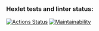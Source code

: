 ### Hexlet tests and linter status:
[![Actions Status](https://github.com/stconstantine/python-project-lvl1/workflows/hexlet-check/badge.svg)](https://github.com/stconstantine/python-project-lvl1/actions)
[![Maintainability](https://api.codeclimate.com/v1/badges/a99a88d28ad37a79dbf6/maintainability)](https://codeclimate.com/github/codeclimate/codeclimate/maintainability)
